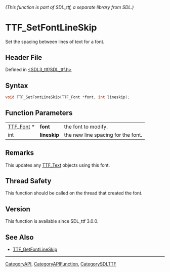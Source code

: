 ###### (This function is part of SDL_ttf, a separate library from SDL.)
# TTF_SetFontLineSkip

Set the spacing between lines of text for a font.

## Header File

Defined in [<SDL3_ttf/SDL_ttf.h>](https://github.com/libsdl-org/SDL_ttf/blob/main/include/SDL3_ttf/SDL_ttf.h)

## Syntax

```c
void TTF_SetFontLineSkip(TTF_Font *font, int lineskip);
```

## Function Parameters

|                        |              |                                    |
| ---------------------- | ------------ | ---------------------------------- |
| [TTF_Font](TTF_Font) * | **font**     | the font to modify.                |
| int                    | **lineskip** | the new line spacing for the font. |

## Remarks

This updates any [TTF_Text](TTF_Text) objects using this font.

## Thread Safety

This function should be called on the thread that created the font.

## Version

This function is available since SDL_ttf 3.0.0.

## See Also

- [TTF_GetFontLineSkip](TTF_GetFontLineSkip)

----
[CategoryAPI](CategoryAPI), [CategoryAPIFunction](CategoryAPIFunction), [CategorySDLTTF](CategorySDLTTF)

